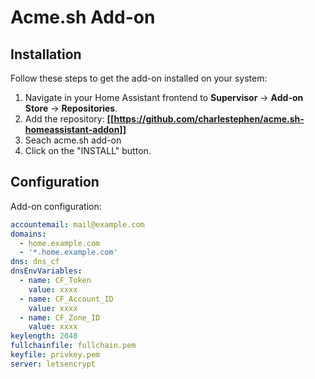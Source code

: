 # Acme.sh Add-on

## Installation
Follow these steps to get the add-on installed on your system:

1. Navigate in your Home Assistant frontend to **Supervisor** -> **Add-on Store** -> **Repositories**.
2. Add the repository: **[[https://github.com/charlestephen/acme.sh-homeassistant-addon]]**
3. Seach acme.sh add-on
3. Click on the "INSTALL" button.

## Configuration

Add-on configuration:

```yaml
accountemail: mail@example.com
domains:
  - home.example.com
  - '*.home.example.com'
dns: dns_cf
dnsEnvVariables:
  - name: CF_Token
    value: xxxx
  - name: CF_Account_ID
    value: xxxx
  - name: CF_Zone_ID
    value: xxxx
keylength: 2048
fullchainfile: fullchain.pem
keyfile: privkey.pem
server: letsencrypt
```
